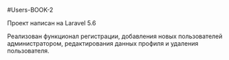 #Users-BOOK-2

Проект написан на Laravel 5.6

Реализован функционал регистрации, добавления новых пользователей администратором, редактирования данных профиля и удаления пользователя.
